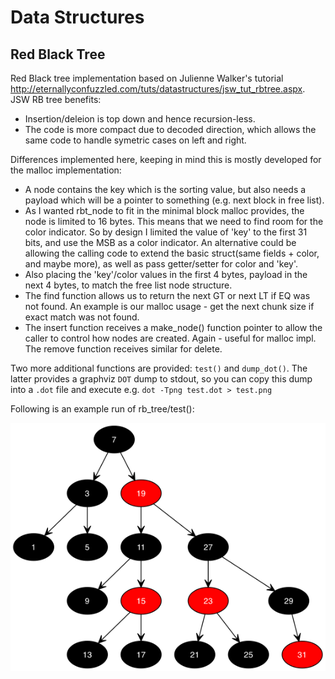 # Data Structures
## Red Black Tree

Red Black tree implementation based on Julienne Walker's tutorial
http://eternallyconfuzzled.com/tuts/datastructures/jsw_tut_rbtree.aspx.
JSW RB tree benefits: 
- Insertion/deleion is top down and hence recursion-less. 
- The code is more compact due to decoded direction, which allows the same code to
  handle symetric cases on left and right.

Differences implemented here, keeping in mind this is mostly developed for
the malloc implementation:
- A node contains the key which is the sorting value, but also needs
  a payload which will be a pointer to something (e.g. next block in free
  list).
- As I wanted rbt_node to fit in the minimal block malloc provides, the node
  is limited to 16 bytes. This means that we need to find room for the color
  indicator. So by design I limited the value of 'key' to the first 31 bits,
  and use the MSB as a color indicator. An alternative could be allowing the
  calling code to extend the basic struct(same fields + color, and maybe
  more), as well as pass getter/setter for color and 'key'.
- Also placing the 'key'/color values  in the first 4 bytes,
  payload in the next 4 bytes, to match the free list node structure.
- The find function allows us to return the next GT or next LT if EQ
  was not found. An example is our malloc usage - get the next chunk
  size if exact match was not found.
- The insert function receives a make_node() function pointer to allow the
  caller to control how nodes are created. Again - useful for malloc impl.
  The remove function receives similar for delete.

Two more additional functions are provided: `test()` and `dump_dot()`. The latter provides a graphviz `DOT` dump to stdout,
so you can copy this dump into a `.dot` file and execute e.g. `dot -Tpng test.dot > test.png` 

Following is an example run of rb_tree/test():

![alt text](https://raw.githubusercontent.com/rpeleg1970/bare-metal-arm/rbt-mallloc/ds/images/rb.png
 "test run, rb_tree")
